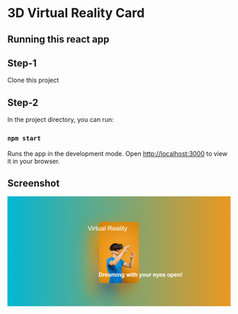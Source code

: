 # 3D Virtual Reality Card

## Running this react app

## Step-1

Clone this project

## Step-2

In the project directory, you can run:

### `npm start`

Runs the app in the development mode.
Open [http://localhost:3000](http://localhost:3000) to view it in your browser.

## Screenshot
![Screenshot](Capture.PNG)
